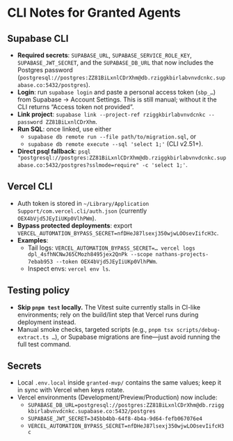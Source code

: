# CLI Notes for Granted Agents

## Supabase CLI
- **Required secrets**: `SUPABASE_URL`, `SUPABASE_SERVICE_ROLE_KEY`, `SUPABASE_JWT_SECRET`, and the `SUPABASE_DB_URL` that now includes the Postgres password (`postgresql://postgres:ZZ81BiLxnlCDrXhm@db.rziggkbirlabvnvdcnkc.supabase.co:5432/postgres`).
- **Login**: run `supabase login` and paste a personal access token (`sbp_…`) from Supabase → Account Settings. This is still manual; without it the CLI returns “Access token not provided”.
- **Link project**: `supabase link --project-ref rziggkbirlabvnvdcnkc --password ZZ81BiLxnlCDrXhm`.
- **Run SQL**: once linked, use either
  - `supabase db remote run --file path/to/migration.sql`, or
  - `supabase db remote execute --sql 'select 1;'` (CLI v2.51+).
- **Direct psql fallback**: `psql "postgresql://postgres:ZZ81BiLxnlCDrXhm@db.rziggkbirlabvnvdcnkc.supabase.co:5432/postgres?sslmode=require" -c 'select 1;'`.

## Vercel CLI
- Auth token is stored in `~/Library/Application Support/com.vercel.cli/auth.json` (currently `OEX4bVjd5JEyIiUKp0VlhPWm`).
- **Bypass protected deployments**: export `VERCEL_AUTOMATION_BYPASS_SECRET=nfDHeJ87lsexj350wjwLOOsevIifcH3c`.
- **Examples**:
  - Tail logs: `VERCEL_AUTOMATION_BYPASS_SECRET=… vercel logs dpl_4sfhNCNwJ65CMozh8495jex2QnPk --scope nathans-projects-7ebab953 --token OEX4bVjd5JEyIiUKp0VlhPWm`.
  - Inspect envs: `vercel env ls`.

## Testing policy
- **Skip `pnpm test` locally.** The Vitest suite currently stalls in CI-like environments; rely on the build/lint step that Vercel runs during deployment instead.
- Manual smoke checks, targeted scripts (e.g., `pnpm tsx scripts/debug-extract.ts …`), or Supabase migrations are fine—just avoid running the full test command.

## Secrets
- Local `.env.local` inside `granted-mvp/` contains the same values; keep it in sync with Vercel when keys rotate.
- Vercel environments (Development/Preview/Production) now include:
  - `SUPABASE_DB_URL=postgresql://postgres:ZZ81BiLxnlCDrXhm@db.rziggkbirlabvnvdcnkc.supabase.co:5432/postgres`
  - `SUPABASE_JWT_SECRET=345bb4bb-64f8-4b4a-9d64-fefb067076e4`
  - `VERCEL_AUTOMATION_BYPASS_SECRET=nfDHeJ87lsexj350wjwLOOsevIifcH3c`
